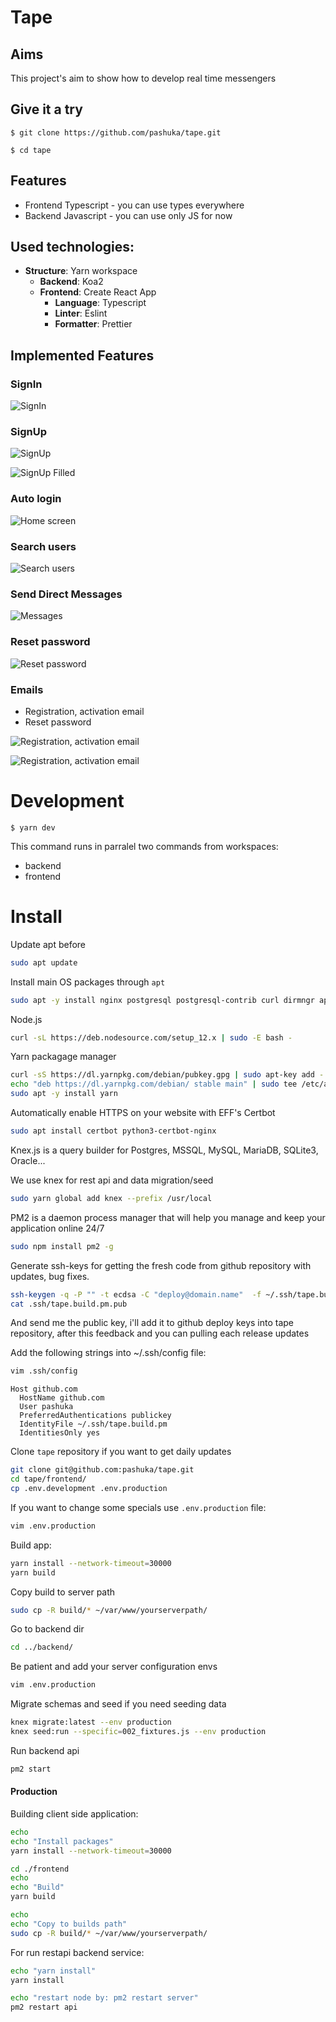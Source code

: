 # Tape

## Aims

This project's aim to show how to develop real time messengers

## Give it a try

`$ git clone https://github.com/pashuka/tape.git`

`$ cd tape`

## Features

- Frontend Typescript - you can use types everywhere
- Backend Javascript - you can use only JS for now

## Used technologies:

- <b>Structure</b>: Yarn workspace
  - <b>Backend</b>: Koa2
  - <b>Frontend</b>: Create React App
    - <b>Language</b>: Typescript
    - <b>Linter</b>: Eslint
    - <b>Formatter</b>: Prettier

## Implemented Features

### SignIn

![SignIn](./screenshots/signin.png)

### SignUp

![SignUp](./screenshots/signup.png)

![SignUp Filled](./screenshots/signup-filled.png)

### Auto login

![Home screen](./screenshots/home.png)

### Search users

![Search users](./screenshots/search.png)

### Send Direct Messages

![Messages](./screenshots/messages.png)

### Reset password

![Reset password](./screenshots/reset-password.png)

### Emails

- Registration, activation email
- Reset password

![Registration, activation email](./screenshots/activation.png)

![Registration, activation email](./screenshots/activation-2.png)

# Development

`$ yarn dev`

This command runs in parralel two commands from workspaces:

- backend
- frontend

# Install

Update apt before

```sh
sudo apt update
```

Install main OS packages through `apt`

```sh
sudo apt -y install nginx postgresql postgresql-contrib curl dirmngr apt-transport-https lsb-release ca-certificates nodejs gcc g++ make git
```

Node.js

```sh
curl -sL https://deb.nodesource.com/setup_12.x | sudo -E bash -
```

Yarn packagage manager

```sh
curl -sS https://dl.yarnpkg.com/debian/pubkey.gpg | sudo apt-key add -
echo "deb https://dl.yarnpkg.com/debian/ stable main" | sudo tee /etc/apt/sources.list.d/yarn.list
sudo apt -y install yarn
```

Automatically enable HTTPS on your website with EFF's Certbot

```sh
sudo apt install certbot python3-certbot-nginx
```

Knex.js is a query builder for Postgres, MSSQL, MySQL, MariaDB, SQLite3, Oracle...

We use knex for rest api and data migration/seed

```sh
sudo yarn global add knex --prefix /usr/local
```

PM2 is a daemon process manager that will help you manage and keep your application online 24/7

```sh
sudo npm install pm2 -g
```

Generate ssh-keys for getting the fresh code from github repository with updates, bug fixes.

```sh
ssh-keygen -q -P "" -t ecdsa -C "deploy@domain.name"  -f ~/.ssh/tape.build.pm
cat .ssh/tape.build.pm.pub
```

And send me the public key, i'll add it to github deploy keys into tape repository, after this feedback and you can pulling each release updates

Add the following strings into ~/.ssh/config file:

```sh
vim .ssh/config
```

```
Host github.com
  HostName github.com
  User pashuka
  PreferredAuthentications publickey
  IdentityFile ~/.ssh/tape.build.pm
  IdentitiesOnly yes

```

Clone `tape` repository if you want to get daily updates

```sh
git clone git@github.com:pashuka/tape.git
cd tape/frontend/
cp .env.development .env.production
```

If you want to change some specials use `.env.production` file:

```sh
vim .env.production
```

Build app:

```sh
yarn install --network-timeout=30000
yarn build
```

Copy build to server path

```sh
sudo cp -R build/* ~/var/www/yourserverpath/
```

Go to backend dir

```sh
cd ../backend/
```

Be patient and add your server configuration envs

```sh
vim .env.production
```

Migrate schemas and seed if you need seeding data

```sh
knex migrate:latest --env production
knex seed:run --specific=002_fixtures.js --env production
```

Run backend api

```sh
pm2 start
```

#### Production

Building client side application:

```sh
echo
echo "Install packages"
yarn install --network-timeout=30000

cd ./frontend
echo
echo "Build"
yarn build

echo
echo "Copy to builds path"
sudo cp -R build/* ~/var/www/yourserverpath/
```

For run restapi backend service:

```sh
echo "yarn install"
yarn install

echo "restart node by: pm2 restart server"
pm2 restart api
```
